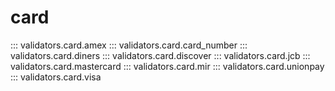 # card

::: validators.card.amex
::: validators.card.card_number
::: validators.card.diners
::: validators.card.discover
::: validators.card.jcb
::: validators.card.mastercard
::: validators.card.mir
::: validators.card.unionpay
::: validators.card.visa
